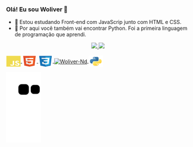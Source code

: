 ### Olá! Eu sou Woliver 👋


- 📖 Estou estudando Front-end com JavaScrip junto com HTML e CSS.
- 🐥 Por aqui você também vai encontrar Python. Foi a primeira linguagem de programação que aprendi.


<div align="center">
  <a href="https://www.linkedin.com/in/woliveraraujo/">
  <img height="160em" src="https://github-readme-stats.vercel.app/api?username=WoliverAraujo&show_icons=true&theme=ocean_dark&include_all_commits=true&count_private=true"/>
  <img height="160em" src="https://github-readme-stats.vercel.app/api/top-langs/?username=WoliverAraujo&layout=compact&langs_count=7&theme=ocean_dark"/>
</div>

<div style="display: inline_block"><br>
  <img align="center" alt="Woliver-Js" height="30" width="40" src="https://raw.githubusercontent.com/devicons/devicon/master/icons/javascript/javascript-plain.svg">
  <img align="center" alt="Woliver-HTML" height="30" width="40" src="https://raw.githubusercontent.com/devicons/devicon/master/icons/html5/html5-original.svg">
  <img align="center" alt="Woliver-CSS" height="30" width="40" src="https://raw.githubusercontent.com/devicons/devicon/master/icons/css3/css3-original.svg">
  <img align="center" alt="Woliver-Nd" height="30" width="40" src="https://cdn.jsdelivr.net/gh/devicons/devicon/icons/nodejs/nodejs-plain.svg">
  <img align="center" alt="Woliver-Python" height="30" width="40" src="https://raw.githubusercontent.com/devicons/devicon/master/icons/python/python-original.svg">

  
  ![Snake animation](https://github.com/WoliverAraujo/WoliverAraujo/blob/output/github-contribution-grid-snake.svg)
  
 </div>
  

  ##
